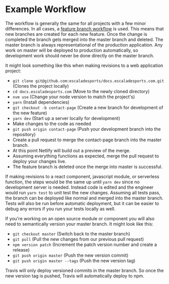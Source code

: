 # Example Workflow

The workflow is generally the same for all projects with a few minor differences. In all cases, a [feature branch workflow](https://www.atlassian.com/git/tutorials/comparing-workflows/feature-branch-workflow) is used. This means that new branches are created for each new feature. Once the change is completed the branch gets merged into the master branch and deleted. The master branch is always representational of the production application. Any work on master will be deployed to production automatically, so development work should never be done directly on the master branch.

It might look something like this when making revisions to a web application project:

- `git clone git@github.com:escaladesports/docs.escaladesports.com.git` (Clones the project locally)
- `cd docs.escaladesports.com` (Move to the newly cloned directory)
- `nvm use` (Change your node version to match the project's)
- `yarn` (Install dependencies)
- `git checkout -b contact-page` (Create a new branch for development of the new feature)
- `yarn dev` (Start up a server locally for development)
- Make changes to the code as needed
- `git push origin contact-page` (Push your development branch into the repository)
- Create a pull request to merge the contact-page branch into the master branch.
- At this point Netlify will build out a preview of the merge.
- Assuming everything functions as expected, merge the pull request to deploy your changes live.
- The feature branch is deleted once the merge into master is successful.

If making revisions to a react component, javascript module, or serverless function, the steps would be the same up until `yarn dev` since no development server is needed. Instead code is edited and the engineer would run `yarn test` to unit test the new changes. Assuming all tests pass, the branch can be deployed like normal and merged into the master branch. Tests will also be run before automatic deployment, but it can be easier to debug any errors if you run your tests locally as well.

If you're working on an open source module or component you will also need to semantically version your master branch. It might look like this:

- `git checkout master` (Switch back to the master branch)
- `git pull` (Pull the new changes from our previous pull request)
- `npm version patch` (Increment the patch version number and create a release)
- `git push origin master` (Push the new version commit)
- `git push origin master --tags` (Push the new version tag)

Travis will only deploy versioned commits in the master branch. So once the new version tag is pushed, Travis will automatically deploy to npm.